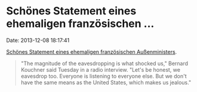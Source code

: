 Schönes Statement eines ehemaligen französischen \...
=====================================================

Date: 2013-12-08 18:17:41

[Schönes Statement eines ehemaligen französischen
Außenministers](http://www.ctvnews.ca/sci-tech/let-s-be-honest-we-eavesdrop-too-former-french-foreign-minister-on-nsa-spying-claims-1.1509912).

> \"The magnitude of the eavesdropping is what shocked us,\" Bernard
> Kouchner said Tuesday in a radio interview. \"Let\'s be honest, we
> eavesdrop too. Everyone is listening to everyone else. But we don\'t
> have the same means as the United States, which makes us jealous.\"
